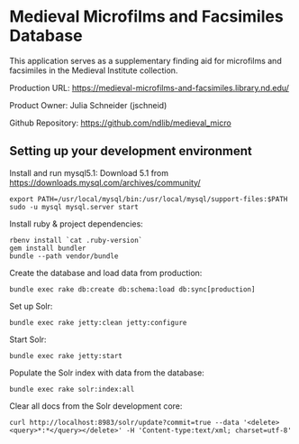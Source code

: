 # Medieval Microfilms and Facsimiles Database
This application serves as a supplementary finding aid for microfilms and facsimiles in the Medieval Institute collection.

Production URL: https://medieval-microfilms-and-facsimiles.library.nd.edu/

Product Owner: Julia Schneider (jschneid)

Github Repository: https://github.com/ndlib/medieval_micro

## Setting up your development environment

Install and run mysql5.1:
Download 5.1 from https://downloads.mysql.com/archives/community/
```
export PATH=/usr/local/mysql/bin:/usr/local/mysql/support-files:$PATH
sudo -u mysql mysql.server start
```

Install ruby & project dependencies:
```
rbenv install `cat .ruby-version`
gem install bundler
bundle --path vendor/bundle
```

Create the database and load data from production:
```
bundle exec rake db:create db:schema:load db:sync[production]
```

Set up Solr:
```
bundle exec rake jetty:clean jetty:configure
```

Start Solr:
```
bundle exec rake jetty:start
```

Populate the Solr index with data from the database:
```
bundle exec rake solr:index:all
```

Clear all docs from the Solr development core:
```
curl http://localhost:8983/solr/update?commit=true --data '<delete><query>*:*</query></delete>' -H 'Content-type:text/xml; charset=utf-8'
```
